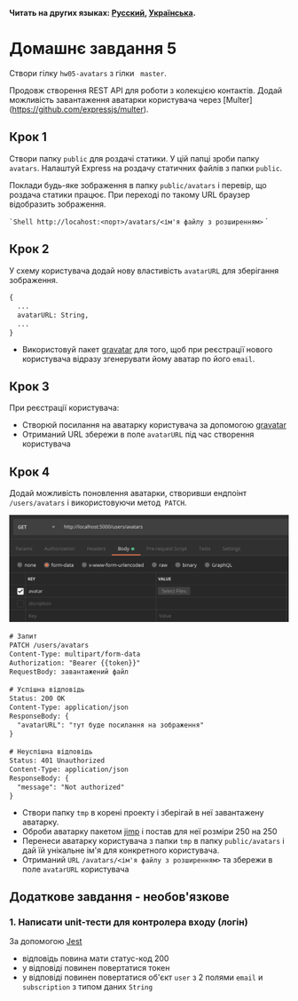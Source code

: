 **Читать на других языках: [Русский](README.md), [Українська](README.ua.md).**

# Домашнє завдання 5

Створи гілку `hw05-avatars` з гілки ` master`.

Продовж створення REST API для роботи з колекцією контактів. Додай можливість завантаження аватарки користувача через [Multer] (https://github.com/expressjs/multer).

## Крок 1

Створи папку `public` для роздачі статики. У цій папці зроби папку `avatars`. Налаштуй Express на роздачу статичних файлів з папки `public`.

Поклади будь-яке зображення в папку `public/avatars` і перевір, що роздача статики працює. При переході по такому URL браузер відобразить зображення.

`` `Shell http://locahost:<порт>/avatars/<ім'я файлу з розширенням> `` `

## Крок 2

У схему користувача додай нову властивість `avatarURL` для зберігання зображення.

```shell
{
  ...
  avatarURL: String,
  ...
}
```

- Використовуй пакет [gravatar](https://www.npmjs.com/package/gravatar) для того, щоб при реєстрації нового користувача відразу згенерувати йому аватар по його `email`.

## Крок 3

При реєстрації користувача:

- Створюй посилання на аватарку користувача за допомогою [gravatar](https://www.npmjs.com/package/gravatar)
- Отриманий URL збережи в поле `avatarURL` під час створення користувача

## Крок 4

Додай можливість поновлення аватарки, створивши ендпоінт `/users/avatars` і використовуючи метод` PATCH`.

![avatar upload from postman](./src/data/avatar-upload.png)

```shell
# Запит
PATCH /users/avatars
Content-Type: multipart/form-data
Authorization: "Bearer {{token}}"
RequestBody: завантажений файл

# Успішна відповідь
Status: 200 OK
Content-Type: application/json
ResponseBody: {
  "avatarURL": "тут буде посилання на зображення"
}

# Неуспішна відповідь
Status: 401 Unauthorized
Content-Type: application/json
ResponseBody: {
  "message": "Not authorized"
}
```

- Створи папку `tmp` в корені проекту і зберігай в неї завантажену аватарку.
- Оброби аватарку пакетом [jimp](https://www.npmjs.com/package/jimp) і постав для неї розміри 250 на 250
- Перенеси аватарку користувача з папки `tmp` в папку `public/avatars` і дай їй унікальне ім'я для конкретного користувача.
- Отриманий `URL` `/avatars/<ім'я файлу з розширенням>` та збережи в поле `avatarURL` користувача

## Додаткове завдання - необов'язкове

### 1. Написати unit-тести для контролера входу (логін)

За допомогою [Jest](https://jestjs.io/ru/docs/getting-started)

- відповідь повина мати статус-код 200
- у відповіді повинен повертатися токен
- у відповіді повинен повертатися об'єкт `user` з 2 полями `email` и `subscription` з типом даних `String`
